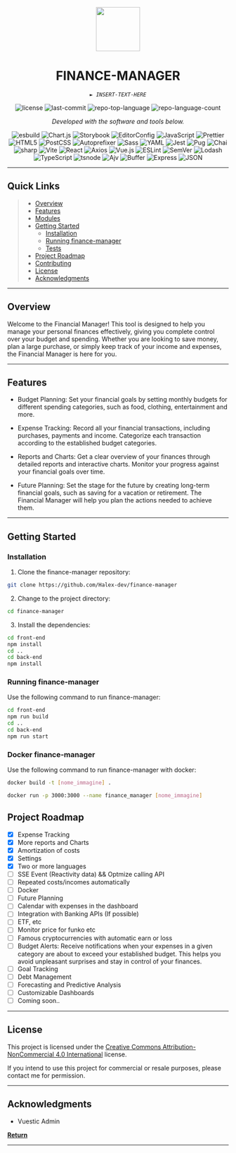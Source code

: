 <p align="center">
  <img src="https://cdn-icons-png.flaticon.com/512/6295/6295417.png" width="100" />
</p>
<p align="center">
    <h1 align="center">FINANCE-MANAGER</h1>
</p>
<p align="center">
    <em><code>► INSERT-TEXT-HERE</code></em>
</p>
<p align="center">
	<img src="https://img.shields.io/github/license/Halex-dev/finance-manager?style=flat&color=0080ff" alt="license">
	<img src="https://img.shields.io/github/last-commit/Halex-dev/finance-manager?style=flat&logo=git&logoColor=white&color=0080ff" alt="last-commit">
	<img src="https://img.shields.io/github/languages/top/Halex-dev/finance-manager?style=flat&color=0080ff" alt="repo-top-language">
	<img src="https://img.shields.io/github/languages/count/Halex-dev/finance-manager?style=flat&color=0080ff" alt="repo-language-count">
<p>
<p align="center">
		<em>Developed with the software and tools below.</em>
</p>
<p align="center">
	<img src="https://img.shields.io/badge/esbuild-FFCF00.svg?style=flat&logo=esbuild&logoColor=black" alt="esbuild">
	<img src="https://img.shields.io/badge/Chart.js-FF6384.svg?style=flat&logo=chartdotjs&logoColor=white" alt="Chart.js">
	<img src="https://img.shields.io/badge/Storybook-FF4785.svg?style=flat&logo=Storybook&logoColor=white" alt="Storybook">
	<img src="https://img.shields.io/badge/EditorConfig-FEFEFE.svg?style=flat&logo=EditorConfig&logoColor=black" alt="EditorConfig">
	<img src="https://img.shields.io/badge/JavaScript-F7DF1E.svg?style=flat&logo=JavaScript&logoColor=black" alt="JavaScript">
	<img src="https://img.shields.io/badge/Prettier-F7B93E.svg?style=flat&logo=Prettier&logoColor=black" alt="Prettier">
	<img src="https://img.shields.io/badge/HTML5-E34F26.svg?style=flat&logo=HTML5&logoColor=white" alt="HTML5">
	<img src="https://img.shields.io/badge/PostCSS-DD3A0A.svg?style=flat&logo=PostCSS&logoColor=white" alt="PostCSS">
	<img src="https://img.shields.io/badge/Autoprefixer-DD3735.svg?style=flat&logo=Autoprefixer&logoColor=white" alt="Autoprefixer">
	<img src="https://img.shields.io/badge/Sass-CC6699.svg?style=flat&logo=Sass&logoColor=white" alt="Sass">
	<img src="https://img.shields.io/badge/YAML-CB171E.svg?style=flat&logo=YAML&logoColor=white" alt="YAML">
	<img src="https://img.shields.io/badge/Jest-C21325.svg?style=flat&logo=Jest&logoColor=white" alt="Jest">
	<img src="https://img.shields.io/badge/Pug-A86454.svg?style=flat&logo=Pug&logoColor=white" alt="Pug">
	<img src="https://img.shields.io/badge/Chai-A30701.svg?style=flat&logo=Chai&logoColor=white" alt="Chai">
	<br>
	<img src="https://img.shields.io/badge/sharp-99CC00.svg?style=flat&logo=sharp&logoColor=white" alt="sharp">
	<img src="https://img.shields.io/badge/Vite-646CFF.svg?style=flat&logo=Vite&logoColor=white" alt="Vite">
	<img src="https://img.shields.io/badge/React-61DAFB.svg?style=flat&logo=React&logoColor=black" alt="React">
	<img src="https://img.shields.io/badge/Axios-5A29E4.svg?style=flat&logo=Axios&logoColor=white" alt="Axios">
	<img src="https://img.shields.io/badge/Vue.js-4FC08D.svg?style=flat&logo=vuedotjs&logoColor=white" alt="Vue.js">
	<img src="https://img.shields.io/badge/ESLint-4B32C3.svg?style=flat&logo=ESLint&logoColor=white" alt="ESLint">
	<img src="https://img.shields.io/badge/SemVer-3F4551.svg?style=flat&logo=SemVer&logoColor=white" alt="SemVer">
	<img src="https://img.shields.io/badge/Lodash-3492FF.svg?style=flat&logo=Lodash&logoColor=white" alt="Lodash">
	<img src="https://img.shields.io/badge/TypeScript-3178C6.svg?style=flat&logo=TypeScript&logoColor=white" alt="TypeScript">
	<img src="https://img.shields.io/badge/tsnode-3178C6.svg?style=flat&logo=ts-node&logoColor=white" alt="tsnode">
	<img src="https://img.shields.io/badge/Ajv-23C8D2.svg?style=flat&logo=Ajv&logoColor=white" alt="Ajv">
	<img src="https://img.shields.io/badge/Buffer-231F20.svg?style=flat&logo=Buffer&logoColor=white" alt="Buffer">
	<img src="https://img.shields.io/badge/Express-000000.svg?style=flat&logo=Express&logoColor=white" alt="Express">
	<img src="https://img.shields.io/badge/JSON-000000.svg?style=flat&logo=JSON&logoColor=white" alt="JSON">
</p>
<hr>

##  Quick Links

> - [ Overview](#-overview)
> - [ Features](#-features)
> - [ Modules](#-modules)
> - [ Getting Started](#-getting-started)
>   - [ Installation](#-installation)
>   - [ Running finance-manager](#-running-finance-manager)
>   - [ Tests](#-tests)
> - [ Project Roadmap](#-project-roadmap)
> - [ Contributing](#-contributing)
> - [ License](#-license)
> - [ Acknowledgments](#-acknowledgments)

---

##  Overview

Welcome to the Financial Manager! This tool is designed to help you manage your personal finances effectively, giving you complete control over your budget and spending. Whether you are looking to save money, plan a large purchase, or simply keep track of your income and expenses, the Financial Manager is here for you.

---

##  Features

- Budget Planning: Set your financial goals by setting monthly budgets for different spending categories, such as food, clothing, entertainment and more.

- Expense Tracking: Record all your financial transactions, including purchases, payments and income. Categorize each transaction according to the established budget categories.

- Reports and Charts: Get a clear overview of your finances through detailed reports and interactive charts. Monitor your progress against your financial goals over time.

- Future Planning: Set the stage for the future by creating long-term financial goals, such as saving for a vacation or retirement. The Financial Manager will help you plan the actions needed to achieve them.

---

##  Getting Started

###  Installation

1. Clone the finance-manager repository:

```sh
git clone https://github.com/Halex-dev/finance-manager
```

2. Change to the project directory:

```sh
cd finance-manager
```

3. Install the dependencies:

```sh
cd front-end
npm install
cd ..
cd back-end
npm install
```

###  Running finance-manager

Use the following command to run finance-manager:

```sh
cd front-end
npm run build
cd ..
cd back-end
npm run start
```

###  Docker finance-manager

Use the following command to run finance-manager with docker:

```sh
docker build -t [nome_immagine] .
```

```sh
docker run -p 3000:3000 --name finance_manager [nome_immagine]


```

##  Project Roadmap

- [X] Expense Tracking
- [X] More reports and Charts
- [X] Amortization of costs
- [X] Settings
- [X] Two or more languages
- [ ] SSE Event (Reactivity data) && Optmize calling API
- [ ] Repeated costs/incomes automatically
- [ ] Docker
- [ ] Future Planning
- [ ] Calendar with expenses in the dashboard
- [ ] Integration with Banking APIs (If possible)
- [ ] ETF, etc
- [ ] Monitor price for funko etc
- [ ] Famous cryptocurrencies with automatic earn or loss
- [ ] Budget Alerts: Receive notifications when your expenses in a given category are about to exceed your established budget. This helps you avoid unpleasant surprises and stay in control of your finances.
- [ ] Goal Tracking
- [ ] Debt Management
- [ ] Forecasting and Predictive Analysis
- [ ] Customizable Dashboards
- [ ] Coming soon..

---

##  License

This project is licensed under the [Creative Commons Attribution-NonCommercial 4.0 International](https://creativecommons.org/licenses/by-nc/4.0/) license.

If you intend to use this project for commercial or resale purposes, please contact me for permission.

---

##  Acknowledgments

- Vuestic Admin

[**Return**](#-quick-links)

---
